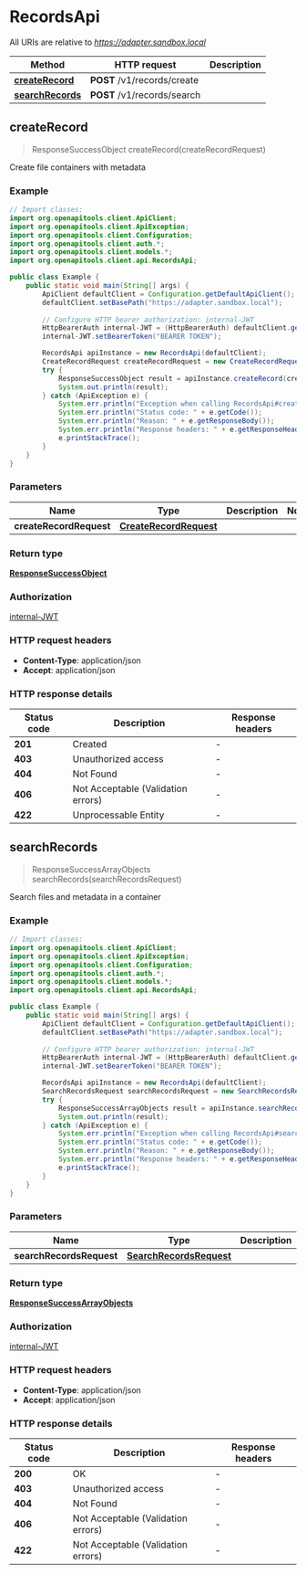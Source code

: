 # RecordsApi

All URIs are relative to *https://adapter.sandbox.local*

| Method | HTTP request | Description |
|------------- | ------------- | -------------|
| [**createRecord**](RecordsApi.md#createRecord) | **POST** /v1/records/create |  |
| [**searchRecords**](RecordsApi.md#searchRecords) | **POST** /v1/records/search |  |



## createRecord

> ResponseSuccessObject createRecord(createRecordRequest)



Create file containers with metadata

### Example

```java
// Import classes:
import org.openapitools.client.ApiClient;
import org.openapitools.client.ApiException;
import org.openapitools.client.Configuration;
import org.openapitools.client.auth.*;
import org.openapitools.client.models.*;
import org.openapitools.client.api.RecordsApi;

public class Example {
    public static void main(String[] args) {
        ApiClient defaultClient = Configuration.getDefaultApiClient();
        defaultClient.setBasePath("https://adapter.sandbox.local");
        
        // Configure HTTP bearer authorization: internal-JWT
        HttpBearerAuth internal-JWT = (HttpBearerAuth) defaultClient.getAuthentication("internal-JWT");
        internal-JWT.setBearerToken("BEARER TOKEN");

        RecordsApi apiInstance = new RecordsApi(defaultClient);
        CreateRecordRequest createRecordRequest = new CreateRecordRequest(); // CreateRecordRequest | 
        try {
            ResponseSuccessObject result = apiInstance.createRecord(createRecordRequest);
            System.out.println(result);
        } catch (ApiException e) {
            System.err.println("Exception when calling RecordsApi#createRecord");
            System.err.println("Status code: " + e.getCode());
            System.err.println("Reason: " + e.getResponseBody());
            System.err.println("Response headers: " + e.getResponseHeaders());
            e.printStackTrace();
        }
    }
}
```

### Parameters


| Name | Type | Description  | Notes |
|------------- | ------------- | ------------- | -------------|
| **createRecordRequest** | [**CreateRecordRequest**](CreateRecordRequest.md)|  | |

### Return type

[**ResponseSuccessObject**](ResponseSuccessObject.md)

### Authorization

[internal-JWT](../README.md#internal-JWT)

### HTTP request headers

- **Content-Type**: application/json
- **Accept**: application/json


### HTTP response details
| Status code | Description | Response headers |
|-------------|-------------|------------------|
| **201** | Created |  -  |
| **403** | Unauthorized access |  -  |
| **404** | Not Found |  -  |
| **406** | Not Acceptable (Validation errors) |  -  |
| **422** | Unprocessable Entity |  -  |


## searchRecords

> ResponseSuccessArrayObjects searchRecords(searchRecordsRequest)



Search files and metadata in a container

### Example

```java
// Import classes:
import org.openapitools.client.ApiClient;
import org.openapitools.client.ApiException;
import org.openapitools.client.Configuration;
import org.openapitools.client.auth.*;
import org.openapitools.client.models.*;
import org.openapitools.client.api.RecordsApi;

public class Example {
    public static void main(String[] args) {
        ApiClient defaultClient = Configuration.getDefaultApiClient();
        defaultClient.setBasePath("https://adapter.sandbox.local");
        
        // Configure HTTP bearer authorization: internal-JWT
        HttpBearerAuth internal-JWT = (HttpBearerAuth) defaultClient.getAuthentication("internal-JWT");
        internal-JWT.setBearerToken("BEARER TOKEN");

        RecordsApi apiInstance = new RecordsApi(defaultClient);
        SearchRecordsRequest searchRecordsRequest = new SearchRecordsRequest(); // SearchRecordsRequest | 
        try {
            ResponseSuccessArrayObjects result = apiInstance.searchRecords(searchRecordsRequest);
            System.out.println(result);
        } catch (ApiException e) {
            System.err.println("Exception when calling RecordsApi#searchRecords");
            System.err.println("Status code: " + e.getCode());
            System.err.println("Reason: " + e.getResponseBody());
            System.err.println("Response headers: " + e.getResponseHeaders());
            e.printStackTrace();
        }
    }
}
```

### Parameters


| Name | Type | Description  | Notes |
|------------- | ------------- | ------------- | -------------|
| **searchRecordsRequest** | [**SearchRecordsRequest**](SearchRecordsRequest.md)|  | |

### Return type

[**ResponseSuccessArrayObjects**](ResponseSuccessArrayObjects.md)

### Authorization

[internal-JWT](../README.md#internal-JWT)

### HTTP request headers

- **Content-Type**: application/json
- **Accept**: application/json


### HTTP response details
| Status code | Description | Response headers |
|-------------|-------------|------------------|
| **200** | OK |  -  |
| **403** | Unauthorized access |  -  |
| **404** | Not Found |  -  |
| **406** | Not Acceptable (Validation errors) |  -  |
| **422** | Not Acceptable (Validation errors) |  -  |

